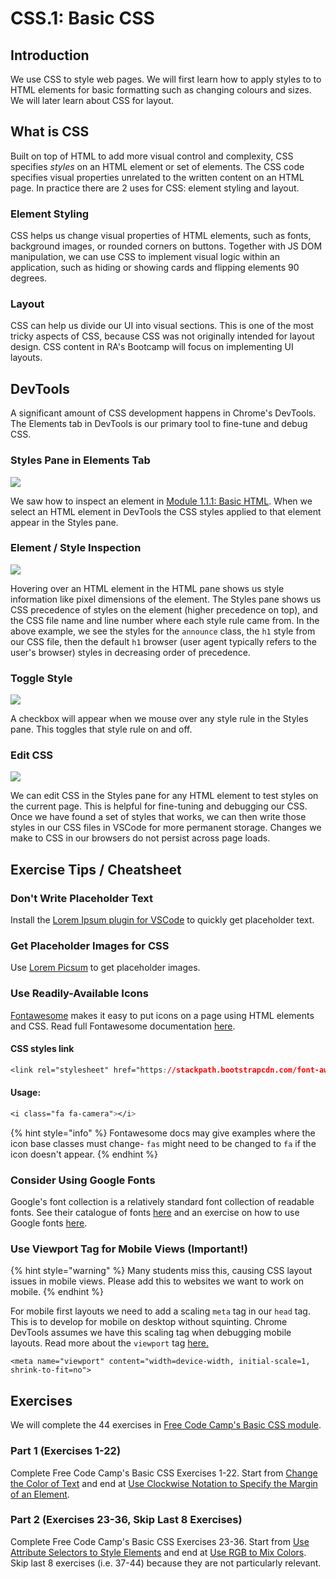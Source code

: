 # CSS.1: Basic CSS

## Introduction

We use CSS to style web pages. We will first learn how to apply styles to to HTML elements for basic formatting such as changing colours and sizes. We will later learn about CSS for layout.

## What is CSS

Built on top of HTML to add more visual control and complexity, CSS specifies _styles_ on an HTML element or set of elements. The CSS code specifies visual properties unrelated to the written content on an HTML page. In practice there are 2 uses for CSS: element styling and layout.

### **Element Styling**

CSS helps us change visual properties of HTML elements, such as fonts, background images, or rounded corners on buttons. Together with JS DOM manipulation, we can use CSS to implement visual logic within an application, such as hiding or showing cards and flipping elements 90 degrees.

### **Layout**

CSS can help us divide our UI into visual sections. This is one of the most tricky aspects of CSS, because CSS was not originally intended for layout design. CSS content in RA's Bootcamp will focus on implementing UI layouts.

## DevTools

A significant amount of CSS development happens in Chrome's DevTools. The Elements tab in DevTools is our primary tool to fine-tune and debug CSS.

### Styles Pane in Elements Tab

![](../.gitbook/assets/dt-css-main.jpg)

We saw how to inspect an element in [Module 1.1.1: Basic HTML](../frontend-basics/1.1-html/1.1.1-basic-html.md). When we select an HTML element in DevTools the CSS styles applied to that element appear in the Styles pane.

### Element / Style Inspection

![](../.gitbook/assets/dt-css-hover.jpg)

Hovering over an HTML element in the HTML pane shows us style information like pixel dimensions of the element. The Styles pane shows us CSS precedence of styles on the element (higher precedence on top), and the CSS file name and line number where each style rule came from. In the above example, we see the styles for the `announce` class, the `h1` style from our CSS file, then the default `h1` browser (user agent typically refers to the user's browser) styles in decreasing order of precedence.

### Toggle Style

![](../.gitbook/assets/dt-css-check.jpg)

A checkbox will appear when we mouse over any style rule in the Styles pane. This toggles that style rule on and off.

### Edit CSS

![](../.gitbook/assets/dt-css-add.jpg)

We can edit CSS in the Styles pane for any HTML element to test styles on the current page. This is helpful for fine-tuning and debugging our CSS. Once we have found a set of styles that works, we can then write those styles in our CSS files in VSCode for more permanent storage. Changes we make to CSS in our browsers do not persist across page loads.

## Exercise Tips / Cheatsheet

### Don't Write Placeholder Text

Install the [Lorem Ipsum plugin for VSCode](https://marketplace.visualstudio.com/items?itemName=Tyriar.lorem-ipsum) to quickly get placeholder text.

### Get Placeholder Images for CSS

Use [Lorem Picsum](https://picsum.photos) to get placeholder images.

### Use Readily-Available Icons

[Fontawesome](https://fontawesome.com) makes it easy to put icons on a page using HTML elements and CSS. Read full Fontawesome documentation [here](https://fontawesome.com/how-to-use/on-the-web/referencing-icons/basic-use).

#### CSS styles link

```css
<link rel="stylesheet" href="https://stackpath.bootstrapcdn.com/font-awesome/4.7.0/css/font-awesome.min.css" crossorigin="anonymous">
```

#### Usage:

```css
<i class="fa fa-camera"></i>
```

{% hint style="info" %}
Fontawesome docs may give examples where the icon base classes must change- `fas` might need to be changed to `fa` if the icon doesn't appear.
{% endhint %}

### Consider Using Google Fonts

Google's font collection is a relatively standard font collection of readable fonts. See their catalogue of fonts [here](https://fonts.google.com) and an exercise on how to use Google fonts [here](https://www.freecodecamp.org/learn/responsive-web-design/basic-css/import-a-google-font).

### Use Viewport Tag for Mobile Views (Important!)

{% hint style="warning" %}
Many students miss this, causing CSS layout issues in mobile views. Please add this to websites we want to work on mobile.
{% endhint %}

For mobile first layouts we need to add a scaling `meta` tag in our `head` tag. This is to develop for mobile on desktop without squinting. Chrome DevTools assumes we have this scaling tag when debugging mobile layouts. Read more about the `viewport` tag [here.](https://developer.mozilla.org/en-US/docs/Web/HTML/Viewport\_meta\_tag)

```markup
<meta name="viewport" content="width=device-width, initial-scale=1, shrink-to-fit=no">
```

## Exercises

We will complete the 44 exercises in [Free Code Camp's Basic CSS module](https://www.freecodecamp.org/learn/responsive-web-design/basic-css/).

### Part 1 (Exercises 1-22)

Complete Free Code Camp's Basic CSS Exercises 1-22. Start from [Change the Color of Text](https://www.freecodecamp.org/learn/responsive-web-design/basic-css/change-the-color-of-text) and end at [Use Clockwise Notation to Specify the Margin of an Element](https://www.freecodecamp.org/learn/responsive-web-design/basic-css/use-clockwise-notation-to-specify-the-margin-of-an-element).

### Part 2 (Exercises 23-36, Skip Last 8 Exercises)

Complete Free Code Camp's Basic CSS Exercises 23-36. Start from [Use Attribute Selectors to Style Elements](https://www.freecodecamp.org/learn/responsive-web-design/basic-css/use-attribute-selectors-to-style-elements) and end at [Use RGB to Mix Colors](https://www.freecodecamp.org/learn/responsive-web-design/basic-css/use-rgb-to-mix-colors). Skip last 8 exercises (i.e. 37-44) because they are not particularly relevant.

